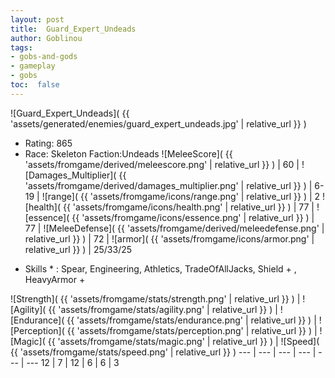 ```yaml
---
layout: post
title:  Guard_Expert_Undeads
author: Goblinou
tags:
- gobs-and-gods
- gameplay
- gobs
toc:  false
---
```


![Guard_Expert_Undeads]( {{ 'assets/generated/enemies/guard_expert_undeads.jpg' | relative_url }} )
- Rating: 865
- Race: Skeleton  Faction:Undeads
![MeleeScore]( {{ 'assets/fromgame/derived/meleescore.png' | relative_url }} ) | 60 | ![Damages_Multiplier]( {{ 'assets/fromgame/derived/damages_multiplier.png' | relative_url }} ) | 6-19 | ![range]( {{ 'assets/fromgame/icons/range.png' | relative_url }} ) | 2
![health]( {{ 'assets/fromgame/icons/health.png' | relative_url }} ) | 77 | ![essence]( {{ 'assets/fromgame/icons/essence.png' | relative_url }} ) | 77 | ![MeleeDefense]( {{ 'assets/fromgame/derived/meleedefense.png' | relative_url }} ) | 72 | ![armor]( {{ 'assets/fromgame/icons/armor.png' | relative_url }} ) | 25/33/25
* Skills * : Spear, Engineering, Athletics, TradeOfAllJacks, Shield + , HeavyArmor + 

![Strength]( {{ 'assets/fromgame/stats/strength.png' | relative_url }} ) | ![Agility]( {{ 'assets/fromgame/stats/agility.png' | relative_url }} ) | ![Endurance]( {{ 'assets/fromgame/stats/endurance.png' | relative_url }} ) | ![Perception]( {{ 'assets/fromgame/stats/perception.png' | relative_url }} ) | ![Magic]( {{ 'assets/fromgame/stats/magic.png' | relative_url }} ) | ![Speed]( {{ 'assets/fromgame/stats/speed.png' | relative_url }} )
--- | --- | --- | --- | --- | ---
12 | 7 | 12 | 6 | 6 | 3
